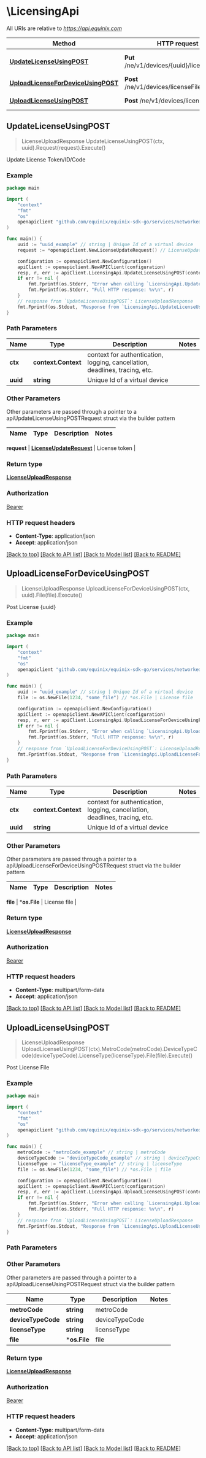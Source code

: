 # \LicensingApi

All URIs are relative to *https://api.equinix.com*

Method | HTTP request | Description
------------- | ------------- | -------------
[**UpdateLicenseUsingPOST**](LicensingApi.md#UpdateLicenseUsingPOST) | **Put** /ne/v1/devices/{uuid}/licenseTokens | Update License Token/ID/Code
[**UploadLicenseForDeviceUsingPOST**](LicensingApi.md#UploadLicenseForDeviceUsingPOST) | **Post** /ne/v1/devices/licenseFiles/{uuid} | Post License {uuid}
[**UploadLicenseUsingPOST**](LicensingApi.md#UploadLicenseUsingPOST) | **Post** /ne/v1/devices/licenseFiles | Post License File



## UpdateLicenseUsingPOST

> LicenseUploadResponse UpdateLicenseUsingPOST(ctx, uuid).Request(request).Execute()

Update License Token/ID/Code



### Example

```go
package main

import (
	"context"
	"fmt"
	"os"
	openapiclient "github.com/equinix/equinix-sdk-go/services/networkedgev1"
)

func main() {
	uuid := "uuid_example" // string | Unique Id of a virtual device
	request := *openapiclient.NewLicenseUpdateRequest() // LicenseUpdateRequest | License token

	configuration := openapiclient.NewConfiguration()
	apiClient := openapiclient.NewAPIClient(configuration)
	resp, r, err := apiClient.LicensingApi.UpdateLicenseUsingPOST(context.Background(), uuid).Request(request).Execute()
	if err != nil {
		fmt.Fprintf(os.Stderr, "Error when calling `LicensingApi.UpdateLicenseUsingPOST``: %v\n", err)
		fmt.Fprintf(os.Stderr, "Full HTTP response: %v\n", r)
	}
	// response from `UpdateLicenseUsingPOST`: LicenseUploadResponse
	fmt.Fprintf(os.Stdout, "Response from `LicensingApi.UpdateLicenseUsingPOST`: %v\n", resp)
}
```

### Path Parameters


Name | Type | Description  | Notes
------------- | ------------- | ------------- | -------------
**ctx** | **context.Context** | context for authentication, logging, cancellation, deadlines, tracing, etc.
**uuid** | **string** | Unique Id of a virtual device | 

### Other Parameters

Other parameters are passed through a pointer to a apiUpdateLicenseUsingPOSTRequest struct via the builder pattern


Name | Type | Description  | Notes
------------- | ------------- | ------------- | -------------

 **request** | [**LicenseUpdateRequest**](LicenseUpdateRequest.md) | License token | 

### Return type

[**LicenseUploadResponse**](LicenseUploadResponse.md)

### Authorization

[Bearer](../README.md#Bearer)

### HTTP request headers

- **Content-Type**: application/json
- **Accept**: application/json

[[Back to top]](#) [[Back to API list]](../README.md#documentation-for-api-endpoints)
[[Back to Model list]](../README.md#documentation-for-models)
[[Back to README]](../README.md)


## UploadLicenseForDeviceUsingPOST

> LicenseUploadResponse UploadLicenseForDeviceUsingPOST(ctx, uuid).File(file).Execute()

Post License {uuid}



### Example

```go
package main

import (
	"context"
	"fmt"
	"os"
	openapiclient "github.com/equinix/equinix-sdk-go/services/networkedgev1"
)

func main() {
	uuid := "uuid_example" // string | Unique Id of a virtual device
	file := os.NewFile(1234, "some_file") // *os.File | License file

	configuration := openapiclient.NewConfiguration()
	apiClient := openapiclient.NewAPIClient(configuration)
	resp, r, err := apiClient.LicensingApi.UploadLicenseForDeviceUsingPOST(context.Background(), uuid).File(file).Execute()
	if err != nil {
		fmt.Fprintf(os.Stderr, "Error when calling `LicensingApi.UploadLicenseForDeviceUsingPOST``: %v\n", err)
		fmt.Fprintf(os.Stderr, "Full HTTP response: %v\n", r)
	}
	// response from `UploadLicenseForDeviceUsingPOST`: LicenseUploadResponse
	fmt.Fprintf(os.Stdout, "Response from `LicensingApi.UploadLicenseForDeviceUsingPOST`: %v\n", resp)
}
```

### Path Parameters


Name | Type | Description  | Notes
------------- | ------------- | ------------- | -------------
**ctx** | **context.Context** | context for authentication, logging, cancellation, deadlines, tracing, etc.
**uuid** | **string** | Unique Id of a virtual device | 

### Other Parameters

Other parameters are passed through a pointer to a apiUploadLicenseForDeviceUsingPOSTRequest struct via the builder pattern


Name | Type | Description  | Notes
------------- | ------------- | ------------- | -------------

 **file** | ***os.File** | License file | 

### Return type

[**LicenseUploadResponse**](LicenseUploadResponse.md)

### Authorization

[Bearer](../README.md#Bearer)

### HTTP request headers

- **Content-Type**: multipart/form-data
- **Accept**: application/json

[[Back to top]](#) [[Back to API list]](../README.md#documentation-for-api-endpoints)
[[Back to Model list]](../README.md#documentation-for-models)
[[Back to README]](../README.md)


## UploadLicenseUsingPOST

> LicenseUploadResponse UploadLicenseUsingPOST(ctx).MetroCode(metroCode).DeviceTypeCode(deviceTypeCode).LicenseType(licenseType).File(file).Execute()

Post License File



### Example

```go
package main

import (
	"context"
	"fmt"
	"os"
	openapiclient "github.com/equinix/equinix-sdk-go/services/networkedgev1"
)

func main() {
	metroCode := "metroCode_example" // string | metroCode
	deviceTypeCode := "deviceTypeCode_example" // string | deviceTypeCode
	licenseType := "licenseType_example" // string | licenseType
	file := os.NewFile(1234, "some_file") // *os.File | file

	configuration := openapiclient.NewConfiguration()
	apiClient := openapiclient.NewAPIClient(configuration)
	resp, r, err := apiClient.LicensingApi.UploadLicenseUsingPOST(context.Background()).MetroCode(metroCode).DeviceTypeCode(deviceTypeCode).LicenseType(licenseType).File(file).Execute()
	if err != nil {
		fmt.Fprintf(os.Stderr, "Error when calling `LicensingApi.UploadLicenseUsingPOST``: %v\n", err)
		fmt.Fprintf(os.Stderr, "Full HTTP response: %v\n", r)
	}
	// response from `UploadLicenseUsingPOST`: LicenseUploadResponse
	fmt.Fprintf(os.Stdout, "Response from `LicensingApi.UploadLicenseUsingPOST`: %v\n", resp)
}
```

### Path Parameters



### Other Parameters

Other parameters are passed through a pointer to a apiUploadLicenseUsingPOSTRequest struct via the builder pattern


Name | Type | Description  | Notes
------------- | ------------- | ------------- | -------------
 **metroCode** | **string** | metroCode | 
 **deviceTypeCode** | **string** | deviceTypeCode | 
 **licenseType** | **string** | licenseType | 
 **file** | ***os.File** | file | 

### Return type

[**LicenseUploadResponse**](LicenseUploadResponse.md)

### Authorization

[Bearer](../README.md#Bearer)

### HTTP request headers

- **Content-Type**: multipart/form-data
- **Accept**: application/json

[[Back to top]](#) [[Back to API list]](../README.md#documentation-for-api-endpoints)
[[Back to Model list]](../README.md#documentation-for-models)
[[Back to README]](../README.md)


